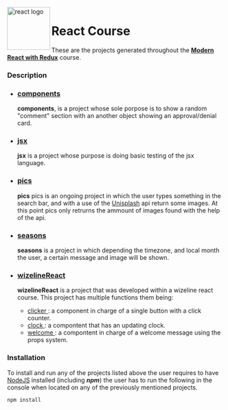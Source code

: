 <img src="https://upload.wikimedia.org/wikipedia/commons/thumb/a/a7/React-icon.svg/1200px-React-icon.svg.png" alt="react logo" width="100" align="left">
<h1>React Course</h1>

These are the projects generated throughout the **[Modern React with Redux](https://www.udemy.com/react-redux/ "Modern React with Redux [2019 Update]")** course.

### Description

<ul>
 <li>
  <h3><a href="./components" title="Components Project">components</a></h3>
  <p>
   <strong>components</strong>, 
    is a project whose sole porpose is to show a random "comment" 
    section with an another object showing an approval/denial card. 
  </p>
 </li>

 <li>
  <h3><a href="./jsx" title="JSX Project">jsx</a></h3>
  <p>	
   <strong>jsx</strong>
   is a project whose purpose is doing basic testing of the jsx
   language.
  </p>
 </li>

 <li>
  <h3><a href="./pics" title="Pics Project">pics</a></h3>
  <p>
   <strong>pics</strong>
   pics is an ongoing project in which the user types something
   in the search bar, and with a use of the 
   <a href="https://unsplash.com/" title="Unisplash Home">Unisplash</a> 
   api return some images. At this point pics only retrurns the ammount
   of images found with the help of the api.
  </p>
 </li>

 <li>
 <h3><a href="./seasons" title="Seasons Project">seasons</a></h3>
  <p>
   <strong>seasons</strong>
   is a project in which depending the timezone, and local
   month the user, a certain message and image will be shown.
  </p>
 </li>
 
 <li>
   <h3><a href="./wizelineReact" title="Wizeline React Project">wizelineReact</a></h3>
  <p>
   <strong>wizelineReact</strong>
   is a project that was developed within a wizeline react
   course. This project has multiple functions them being:
   <ul>
   <li>
   <a href="./wizelineReact/clicker" title="Clicker folder">
   clicker
   </a>
   : a component in charge of a single button with a click
   counter. 
   </li>
   <li>
   <a href="./wizelineReact/clock" title="Clock folder">
   clock
   </a>
   : a compontent that has an updating clock. 
   </li>
   <li>
   <a href="./wizelineReact/welcome" title="Welcome folder">
   welcome
   </a>
   : a compontent in charge of a welcome message using the
   props system.
   </li>
   </ul>
  </p>
 </li>
</ul>

### Installation

<p>
To install and run any of the projects listed above the user requires
to have 
<a href="https://nodejs.org/en/" title="NodeJS Webpage">NodeJS</a>
installed (including <strong><em>npm</em></strong>) the user has to
run the following in the console when located on any of the previously
mentioned projects.
</p>

```bash
npm install
```
